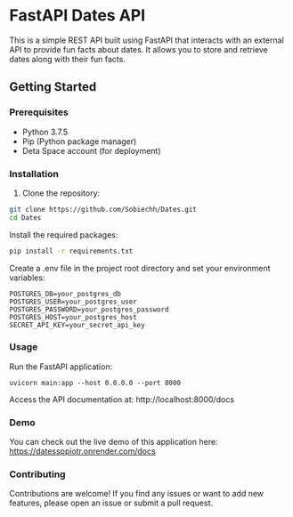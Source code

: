 # FastAPI Dates API

This is a simple REST API built using FastAPI that interacts with an external API to provide fun facts about dates. It allows you to store and retrieve dates along with their fun facts.

## Getting Started

### Prerequisites

- Python 3.7.5
- Pip (Python package manager)
- Deta Space account (for deployment)

### Installation

1. Clone the repository:

```bash
git clone https://github.com/Sobiechh/Dates.git
cd Dates
```

Install the required packages:
```bash
pip install -r requirements.txt
```
Create a .env file in the project root directory and set your environment variables:

```dotenv
POSTGRES_DB=your_postgres_db
POSTGRES_USER=your_postgres_user
POSTGRES_PASSWORD=your_postgres_password
POSTGRES_HOST=your_postgres_host
SECRET_API_KEY=your_secret_api_key
```

### Usage
Run the FastAPI application:

```
uvicorn main:app --host 0.0.0.0 --port 8000
```
Access the API documentation at: http://localhost:8000/docs

### Demo
You can check out the live demo of this application here: https://datessppiotr.onrender.com/docs

### Contributing
Contributions are welcome! If you find any issues or want to add new features, please open an issue or submit a pull request.